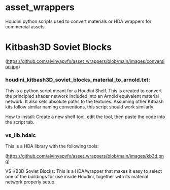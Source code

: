 # asset_wrappers
Houdini python scripts used to convert materials or HDA wrappers for commercial assets.

# Kitbash3D Soviet Blocks

(https://github.com/alvinyapvfx/asset_wrappers/blob/main/images/conversion.jpg)
### houdini_kitbash3D_soviet_blocks_material_to_arnold.txt: 
This is a python script meant for a Houdini Shelf. This is created to convert the principled shader network included into an Arnold equivalent material network. It also sets absolute paths to the textures. Assuming other Kitbash kits follow similar naming conventions, this script should work similarly.

How to install:
Create a new shelf tool, edit the tool, then paste the code into the script tab. 

### vs_lib.hdalc
This is a HDA library with the following tools:

(https://github.com/alvinyapvfx/asset_wrappers/blob/main/images/kb3d.png)

VS KB3D Soviet Blocks:
This is a HDA/wrapper that makes it easy to select one of the buildings for use inside Houdini, together with its material network properly setup.
